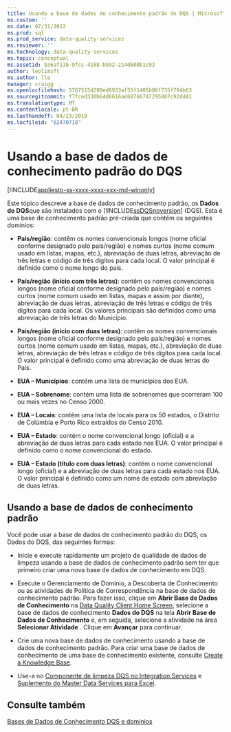 ```yaml
---
title: Usando a base de dados de conhecimento padrão do DQS | Microsoft Docs
ms.custom: ''
ms.date: 07/31/2012
ms.prod: sql
ms.prod_service: data-quality-services
ms.reviewer: ''
ms.technology: data-quality-services
ms.topic: conceptual
ms.assetid: b36af13b-9fcc-4168-bb92-214d600b1c93
author: leolimsft
ms.author: lle
manager: craigg
ms.openlocfilehash: 5767515d290ed6933af55f1405b06f735f704b63
ms.sourcegitcommit: f7fced330b64d6616aeb8766747295807c92dd41
ms.translationtype: MT
ms.contentlocale: pt-BR
ms.lasthandoff: 04/23/2019
ms.locfileid: "62470718"
---
```

# <a name="using-the-dqs-default-knowledge-base"></a>Usando a base de dados de conhecimento padrão do DQS

[!INCLUDE[appliesto-ss-xxxx-xxxx-xxx-md-winonly](../includes/appliesto-ss-xxxx-xxxx-xxx-md-winonly.md)]

  Este tópico descreve a base de dados de conhecimento padrão, os **Dados do DQS**que são instalados com o [!INCLUDE[ssDQSnoversion](../includes/ssdqsnoversion-md.md)] (DQS). Esta é uma base de conhecimento padrão pré-criada que contém os seguintes domínios:  
  
-   **País/região**: contêm os nomes convencionais longos (nome oficial conforme designado pelo país/região) e nomes curtos (nome comum usado em listas, mapas, etc.), abreviação de duas letras, abreviação de três letras e código de três dígitos para cada local.  O valor principal é definido como o nome longo do país.  
  
-   **País/região (início com três letras)**: contêm os nomes convencionais longos (nome oficial conforme designado pelo país/região) e nomes curtos (nome comum usado em listas, mapas e assim por diante), abreviação de duas letras, abreviação de três letras e código de três dígitos para cada local.  Os valores principais são definidos como uma abreviação de três letras do Município.  
  
-   **País/região (início com duas letras)**: contêm os nomes convencionais longos (nome oficial conforme designado pelo país/região) e nomes curtos (nome comum usado em listas, mapas, etc.), abreviação de duas letras, abreviação de três letras e código de três dígitos para cada local.  O valor principal é definido como uma abreviação de duas letras do País.  
  
-   **EUA – Municípios**: contém uma lista de municípios dos EUA.  
  
-   **EUA – Sobrenome**: contém uma lista de sobrenomes que ocorreram 100 ou mais vezes no Censo 2000.  
  
-   **EUA – Locais**: contém uma lista de locais para os 50 estados, o Distrito de Colúmbia e Porto Rico extraídos do Censo 2010.  
  
-   **EUA – Estado**: contém o nome convencional longo (oficial) e a abreviação de duas letras para cada estado nos EUA. O valor principal é definido como o nome convencional do estado.  
  
-   **EUA – Estado (título com duas letras)**: contém o nome convencional longo (oficial) e a abreviação de duas letras para cada estado nos EUA. O valor principal é definido como um nome de estado com abreviação de duas letras.  
  
## <a name="using-the-default-knowledge-base"></a>Usando a base de dados de conhecimento padrão  
 Você pode usar a base de dados de conhecimento padrão do DQS, os Dados do DQS, das seguintes formas:  
  
-   Inicie e execute rapidamente um projeto de qualidade de dados de limpeza usando a base de dados de conhecimento padrão sem ter que primeiro criar uma nova base de dados de conhecimento em DQS.  
  
-   Execute o Gerenciamento de Domínio, a Descoberta de Conhecimento ou as atividades de Política de Correspondência na base de dados de conhecimento padrão. Para fazer isso, clique em **Abrir Base de Dados de Conhecimento** na [Data Quality Client Home Screen](../data-quality-services/data-quality-client-home-screen.md), selecione a base de dados de conhecimento **Dados do DQS** na tela **Abrir Base de Dados de Conhecimento** e, em seguida, selecione a atividade na área **Selecionar Atividade** . Clique em **Avançar** para continuar.  
  
-   Crie uma nova base de dados de conhecimento usando a base de dados de conhecimento padrão. Para criar uma base de dados de conhecimento de uma base de conhecimento existente, consulte [Create a Knowledge Base](../data-quality-services/create-a-knowledge-base.md).  
  
-   Use-a no [Componente de limpeza DQS no Integration Services](https://go.microsoft.com/fwlink/?LinkId=238830) e [Suplemento do Master Data Services para Excel](../master-data-services/microsoft-excel-add-in/data-quality-matching-in-the-mds-add-in-for-excel.md).  
  
## <a name="see-also"></a>Consulte também  
 [Bases de Dados de Conhecimento DQS e domínios](../data-quality-services/dqs-knowledge-bases-and-domains.md)  
  
  
